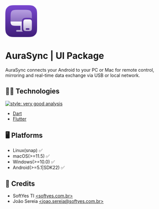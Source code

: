 <img width="100" height="100" src="readme/logo.png" alt="app logo">

# AuraSync | UI Package

AuraSync connects your Android to your PC or Mac for remote control, mirroring
and real-time data exchange via USB or local network.

## 🧑‍💻 Technologies

[![style: very good analysis](https://img.shields.io/badge/style-very_good_analysis-B22C89.svg)](https://pub.dev/packages/very_good_analysis)

* [Dart](https://dart.dev/)
* [Flutter](https://flutter.dev/)

## 🖥️ Platforms

* Linux(snap) ✅
* macOS(>=11.5) ✅
* Windows(>=10.0) ✅
* Android(>=5.1|SDK22) ✅

## 📜 Credits

* SoftYes TI [\<softyes.com.br\>](https://softyes.com.br)
* João Sereia [\<joao.sereia@softyes.com.br\>](mailto:joao.sereia@softyes.com.br)
